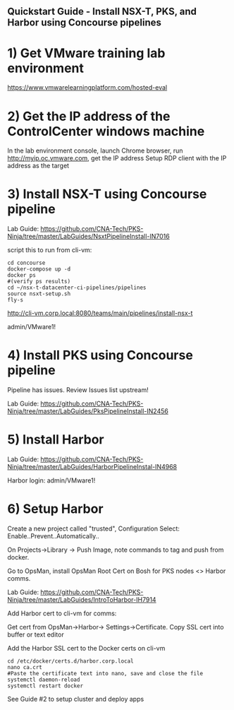 ## Quickstart Guide - Install NSX-T, PKS, and Harbor using Concourse pipelines

# 1) Get VMware training lab environment

https://www.vmwarelearningplatform.com/hosted-eval

# 2) Get the IP address of the ControlCenter windows machine
In the lab environment console, launch Chrome browser, run http://myip.oc.vmware.com, get the IP address
Setup RDP client with the IP address as the target

# 3) Install NSX-T using Concourse pipeline
Lab Guide: https://github.com/CNA-Tech/PKS-Ninja/tree/master/LabGuides/NsxtPipelineInstall-IN7016

script this to run from cli-vm:

~~~
cd concourse
docker-compose up -d
docker ps
#(verify ps results)
cd ~/nsx-t-datacenter-ci-pipelines/pipelines
source nsxt-setup.sh
fly-s
~~~

http://cli-vm.corp.local:8080/teams/main/pipelines/install-nsx-t

admin/VMware1!



# 4) Install PKS using Concourse pipeline

Pipeline has issues. Review Issues list upstream!

Lab Guide: https://github.com/CNA-Tech/PKS-Ninja/tree/master/LabGuides/PksPipelineInstall-IN2456

# 5) Install Harbor
Lab Guide: https://github.com/CNA-Tech/PKS-Ninja/tree/master/LabGuides/HarborPipelineInstal-IN4968

Harbor login: admin/VMware1!

# 6) Setup Harbor

Create a new project called "trusted", Configuration Select: Enable..Prevent..Automatically..

On Projects->Library -> Push Image, note commands to tag and push from docker.

Go to OpsMan, install OpsMan Root Cert on Bosh for PKS nodes <> Harbor comms.



  Lab Guide: https://github.com/CNA-Tech/PKS-Ninja/tree/master/LabGuides/IntroToHarbor-IH7914
  
  
Add Harbor cert to cli-vm for comms:

Get cert from OpsMan->Harbor-> Settings->Certificate. Copy SSL cert into buffer or text editor

Add the Harbor SSL cert to the Docker certs on cli-vm

~~~ mkdir /etc/docker/certs.d/harbor.corp.local
cd /etc/docker/certs.d/harbor.corp.local
nano ca.crt
#Paste the certificate text into nano, save and close the file
systemctl daemon-reload
systemctl restart docker
~~~


See Guide #2 to setup cluster and deploy apps

